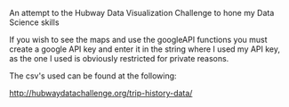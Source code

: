 An attempt to the Hubway Data Visualization Challenge to hone my Data Science skills

If you wish to see the maps and use the googleAPI functions you must create a google API key and enter it in the string where I used my API key, as the one I used is obviously restricted for private reasons.

The csv's used can be found at the following:

http://hubwaydatachallenge.org/trip-history-data/
